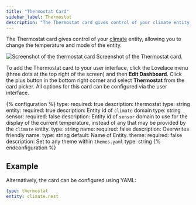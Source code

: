 ```yaml
---
title: "Thermostat Card"
sidebar_label: Thermostat
description: "The Thermostat card gives control of your climate entity, allowing you to change the temperature and mode of the entity."
---
```


The Thermostat card gives control of your [climate](/integrations/#climate) entity, allowing you to change the temperature and mode of the entity.

<p class='img'>
  <img src='/images/lovelace/lovelace_thermostat_card.gif' alt='Screenshot of the thermostat card'>
  Screenshot of the Thermostat card.
</p>

To add the Thermostat card to your user interface, click the Lovelace menu (three dots at the top right of the screen) and then **Edit Dashboard**. Click the plus button in the bottom right corner and select **Thermostat** from the card picker. All options for this card can be configured via the user interface.

{% configuration %}
type:
  required: true
  description: thermostat
  type: string
entity:
  required: true
  description: Entity id of `climate` domain
  type: string
sensor:
  required: false
  description: Entity id of `sensor` domain to use for the display of the current temperature, instead of any that may be provided by the `climate` entity.
  type: string
name:
  required: false
  description: Overwrites friendly name.
  type: string
  default: Name of Entity.
theme:
  required: false
  description: Set to any theme within `themes.yaml`
  type: string
{% endconfiguration %}

## Example

Alternatively, the card can be configured using YAML:

```yaml
type: thermostat
entity: climate.nest
```
